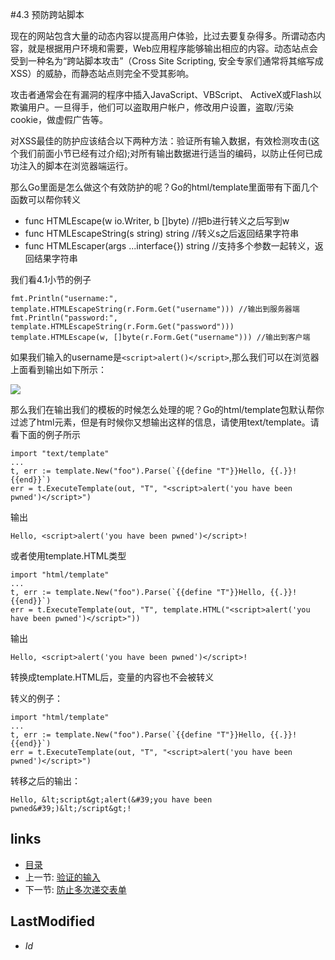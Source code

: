 #4.3 预防跨站脚本

现在的网站包含大量的动态内容以提高用户体验，比过去要复杂得多。所谓动态内容，就是根据用户环境和需要，Web应用程序能够输出相应的内容。动态站点会受到一种名为“跨站脚本攻击”（Cross Site Scripting, 安全专家们通常将其缩写成 XSS）的威胁，而静态站点则完全不受其影响。

攻击者通常会在有漏洞的程序中插入JavaScript、VBScript、 ActiveX或Flash以欺骗用户。一旦得手，他们可以盗取用户帐户，修改用户设置，盗取/污染cookie，做虚假广告等。

对XSS最佳的防护应该结合以下两种方法：验证所有输入数据，有效检测攻击(这个我们前面小节已经有过介绍);对所有输出数据进行适当的编码，以防止任何已成功注入的脚本在浏览器端运行。

那么Go里面是怎么做这个有效防护的呢？Go的html/template里面带有下面几个函数可以帮你转义

- func HTMLEscape(w io.Writer, b []byte)  //把b进行转义之后写到w
- func HTMLEscapeString(s string) string  //转义s之后返回结果字符串
- func HTMLEscaper(args ...interface{}) string //支持多个参数一起转义，返回结果字符串


我们看4.1小节的例子

	fmt.Println("username:", template.HTMLEscapeString(r.Form.Get("username"))) //输出到服务器端
	fmt.Println("password:", template.HTMLEscapeString(r.Form.Get("password")))
	template.HTMLEscape(w, []byte(r.Form.Get("username"))) //输出到客户端

如果我们输入的username是`<script>alert()</script>`,那么我们可以在浏览器上面看到输出如下所示：

![](images/4.3.escape.png?raw=true)

那么我们在输出我们的模板的时候怎么处理的呢？Go的html/template包默认帮你过滤了html元素，但是有时候你又想输出这样的信息，请使用text/template。请看下面的例子所示

	import "text/template"
	...
	t, err := template.New("foo").Parse(`{{define "T"}}Hello, {{.}}!{{end}}`)
	err = t.ExecuteTemplate(out, "T", "<script>alert('you have been pwned')</script>")

输出

	Hello, <script>alert('you have been pwned')</script>!
	
或者使用template.HTML类型

	import "html/template"
	...
	t, err := template.New("foo").Parse(`{{define "T"}}Hello, {{.}}!{{end}}`)
	err = t.ExecuteTemplate(out, "T", template.HTML("<script>alert('you have been pwned')</script>"))
	
输出

	Hello, <script>alert('you have been pwned')</script>!
	
转换成template.HTML后，变量的内容也不会被转义

转义的例子：

	import "html/template"
	...
	t, err := template.New("foo").Parse(`{{define "T"}}Hello, {{.}}!{{end}}`)
	err = t.ExecuteTemplate(out, "T", "<script>alert('you have been pwned')</script>")

转移之后的输出：

	Hello, &lt;script&gt;alert(&#39;you have been pwned&#39;)&lt;/script&gt;!
	


## links
   * [目录](<preface.md>)
   * 上一节: [验证的输入](<4.2.md>)
   * 下一节: [防止多次递交表单](<4.4.md>)

## LastModified 
   * $Id$
